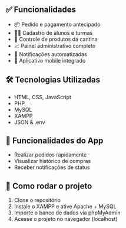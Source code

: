 ## ✅ Funcionalidades
- 📦 Pedido e pagamento antecipado
- 👨‍🎓 Cadastro de alunos e turmas
- 🛒 Controle de produtos da cantina
- 📈 Painel administrativo completo
- 🔔 Notificações automatizadas
- 📱 Aplicativo mobile integrado


## 🛠 Tecnologias Utilizadas
- HTML, CSS, JavaScript
- PHP
- MySQL
- XAMPP
- JSON & .env


## 📱 Funcionalidades do App
- Realizar pedidos rapidamente
- Visualizar histórico de compras
- Receber notificações de status

## 🚀 Como rodar o projeto
1. Clone o repositório
2. Instale o XAMPP e ative Apache + MySQL
3. Importe o banco de dados via phpMyAdmin
4. Acesse o projeto no navegador (localhost)
